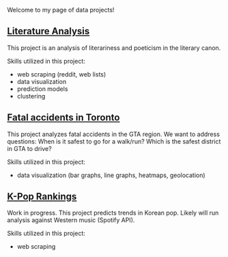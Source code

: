 Welcome to my page of data projects!

## [Literature Analysis](https://ky-feng.github.io/data-projects/literature/)

This project is an analysis of literariness and poeticism in the literary canon.

Skills utilized in this project:
- web scraping (reddit, web lists)
- data visualization
- prediction models
- clustering


## [Fatal accidents in Toronto](https://ky-feng.github.io/data-projects/GTA-fatal-accidents/)

This project analyzes fatal accidents in the GTA region. We want to address questions: When is it safest to go for a walk/run? Which is the safest district in GTA to drive? 

Skills utilized in this project:
- data visualization (bar graphs, line graphs, heatmaps, geolocation)

## [K-Pop Rankings](https://ky-feng.github.io/data-projects/kpop-rankings/)

Work in progress. This project predicts trends in Korean pop. Likely will run analysis against Western music (Spotify API).

Skills utilized in this project:
- web scraping

